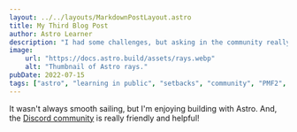 ```yaml
---
layout: ../../layouts/MarkdownPostLayout.astro
title: My Third Blog Post
author: Astro Learner
description: "I had some challenges, but asking in the community really helped!"
image:
    url: "https://docs.astro.build/assets/rays.webp"
    alt: "Thumbnail of Astro rays."
pubDate: 2022-07-15
tags: ["astro", "learning in public", "setbacks", "community", "PMF2", "PMF3"]
---
```

It wasn't always smooth sailing, but I'm enjoying building with Astro. And, the [Discord community](https://astro.build/chat) is really friendly and helpful!